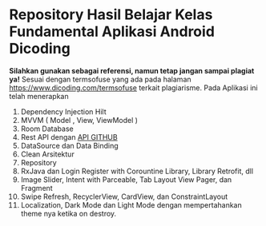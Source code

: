 # Repository Hasil Belajar Kelas Fundamental Aplikasi Android Dicoding
**Silahkan gunakan sebagai referensi, namun tetap jangan sampai plagiat ya!**
Sesuai dengan termsofuse yang ada pada halaman https://www.dicoding.com/termsofuse terkait plagiarisme.
Pada Aplikasi ini telah menerapkan
1. Dependency Injection Hilt
2. MVVM ( Model , View, ViewModel )
3. Room Database 
4. Rest API dengan <a href='http://api.github.com/'>API GITHUB</a>
5. DataSource dan Data Binding 
6. Clean Arsitektur
7. Repository
8. RxJava dan Login Register with Corountine Library, Library Retrofit, dll
9. Image Slider, Intent with Parceable, Tab Layout View Pager, dan Fragment 
10. Swipe Refresh, RecyclerView, CardView, dan ConstraintLayout
11. Localization, Dark Mode dan Light Mode dengan mempertahankan theme nya ketika on destroy. 
